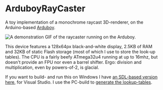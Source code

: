 # ArduboyRayCaster
A toy implementation of a monochrome raycast 3D-renderer, on the Arduino-based [Arduboy](https://arduboy.com/). 

![A demonstration GIF of the raycaster running on the Arduboy.](https://github.com/ulfben/ArduboyRayCaster/raw/master/ArduboyRayCaster.gif)

This device features a 128x64px black-and-white display, 2.5KB of RAM and 32KB of static Flash storage (most of which I use to store the look-up tables). The CPU is a fairly beefy ATmega32u4 running at up to 16mhz, but doesn't provide an FPU nor even a barrel shifter. Ergo: division and multiplication, even by powers-of-2, is glacial.


If you want to build- and run this on Windows I have [an SDL-based version here](https://github.com/ulfben/RayCastDemo), for Visual Studio. I use the PC-build to [generate the lookup-tables](https://pastebin.com/rqha1xa5).
